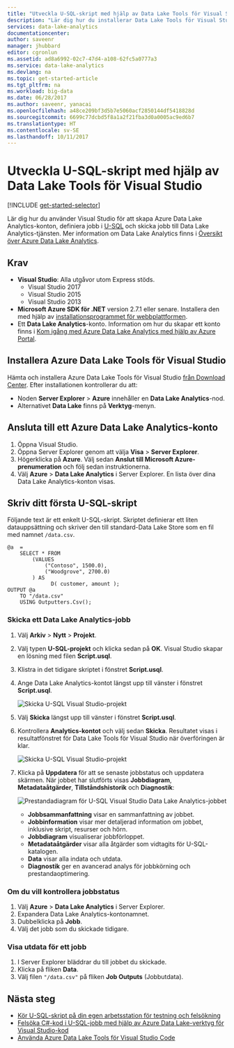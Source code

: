 ```yaml
---
title: "Utveckla U-SQL-skript med hjälp av Data Lake Tools för Visual Studio | Microsoft Docs"
description: "Lär dig hur du installerar Data Lake Tools för Visual Studio och hur du utvecklar och testar U-SQL-skript."
services: data-lake-analytics
documentationcenter: 
author: saveenr
manager: jhubbard
editor: cgronlun
ms.assetid: ad8a6992-02c7-47d4-a108-62fc5a0777a3
ms.service: data-lake-analytics
ms.devlang: na
ms.topic: get-started-article
ms.tgt_pltfrm: na
ms.workload: big-data
ms.date: 06/28/2017
ms.author: saveenr, yanacai
ms.openlocfilehash: a48ce209bf3d5b7e5060acf2850144df5418828d
ms.sourcegitcommit: 6699c77dcbd5f8a1a2f21fba3d0a0005ac9ed6b7
ms.translationtype: HT
ms.contentlocale: sv-SE
ms.lasthandoff: 10/11/2017
---
```

# <a name="develop-u-sql-scripts-by-using-data-lake-tools-for-visual-studio"></a>Utveckla U-SQL-skript med hjälp av Data Lake Tools för Visual Studio
[!INCLUDE [get-started-selector](../../includes/data-lake-analytics-selector-get-started.md)]


Lär dig hur du använder Visual Studio för att skapa Azure Data Lake Analytics-konton, definiera jobb i [U-SQL](data-lake-analytics-u-sql-get-started.md) och skicka jobb till Data Lake Analytics-tjänsten. Mer information om Data Lake Analytics finns i [Översikt över Azure Data Lake Analytics](data-lake-analytics-overview.md).


## <a name="prerequisites"></a>Krav

* **Visual Studio**: Alla utgåvor utom Express stöds.
    * Visual Studio 2017
    * Visual Studio 2015
    * Visual Studio 2013
* **Microsoft Azure SDK för .NET** version 2.7.1 eller senare.  Installera den med hjälp av [installationsprogrammet för webbplattformen](http://www.microsoft.com/web/downloads/platform.aspx).
* Ett **Data Lake Analytics**-konto. Information om hur du skapar ett konto finns i [Kom igång med Azure Data Lake Analytics med hjälp av Azure Portal](data-lake-analytics-get-started-portal.md).

## <a name="install-azure-data-lake-tools-for-visual-studio"></a>Installera Azure Data Lake Tools för Visual Studio 

Hämta och installera Azure Data Lake Tools för Visual Studio [från Download Center](http://aka.ms/adltoolsvs). Efter installationen kontrollerar du att:
* Noden **Server Explorer** > **Azure** innehåller en **Data Lake Analytics**-nod. 
* Alternativet **Data Lake** finns på **Verktyg**-menyn.

## <a name="connect-to-an-azure-data-lake-analytics-account"></a>Ansluta till ett Azure Data Lake Analytics-konto

1. Öppna Visual Studio.
2. Öppna Server Explorer genom att välja **Visa** > **Server Explorer**.
3. Högerklicka på **Azure**. Välj sedan **Anslut till Microsoft Azure-prenumeration** och följ sedan instruktionerna.
4. Välj **Azure** > **Data Lake Analytics** i Server Explorer. En lista över dina Data Lake Analytics-konton visas.


## <a name="write-your-first-u-sql-script"></a>Skriv ditt första U-SQL-skript

Följande text är ett enkelt U-SQL-skript. Skriptet definierar ett liten datauppsättning och skriver den till standard-Data Lake Store som en fil med namnet `/data.csv`.

```
@a  = 
    SELECT * FROM 
        (VALUES
            ("Contoso", 1500.0),
            ("Woodgrove", 2700.0)
        ) AS 
              D( customer, amount );
OUTPUT @a
    TO "/data.csv"
    USING Outputters.Csv();
```

### <a name="submit-a-data-lake-analytics-job"></a>Skicka ett Data Lake Analytics-jobb

1. Välj **Arkiv** > **Nytt** > **Projekt**.

2. Välj typen **U-SQL-projekt** och klicka sedan på **OK**. Visual Studio skapar en lösning med filen **Script.usql**.

3. Klistra in det tidigare skriptet i fönstret **Script.usql**.

4. Ange Data Lake Analytics-kontot längst upp till vänster i fönstret **Script.usql**.

    ![Skicka U-SQL Visual Studio-projekt](./media/data-lake-analytics-data-lake-tools-get-started/data-lake-analytics-data-lake-tools-submit-job.png)

5. Välj **Skicka** längst upp till vänster i fönstret **Script.usql**.
6. Kontrollera **Analytics-kontot** och välj sedan **Skicka**. Resultatet visas i resultatfönstret för Data Lake Tools för Visual Studio när överföringen är klar.

    ![Skicka U-SQL Visual Studio-projekt](./media/data-lake-analytics-data-lake-tools-get-started/data-lake-analytics-data-lake-tools-submit-job-advanced.png)
7. Klicka på **Uppdatera** för att se senaste jobbstatus och uppdatera skärmen. När jobbet har slutförts visas **Jobbdiagram**, **Metadataåtgärder**, **Tillståndshistorik** och **Diagnostik**:

    ![Prestandadiagram för U-SQL Visual Studio Data Lake Analytics-jobbet](./media/data-lake-analytics-data-lake-tools-get-started/data-lake-analytics-data-lake-tools-performance-graph.png)

   * **Jobbsammanfattning** visar en sammanfattning av jobbet.   
   * **Jobbinformation** visar mer detaljerad information om jobbet, inklusive skript, resurser och hörn.
   * **Jobbdiagram** visualiserar jobbförloppet.
   * **Metadataåtgärder** visar alla åtgärder som vidtagits för U-SQL-katalogen.
   * **Data** visar alla indata och utdata.
   * **Diagnostik** ger en avancerad analys för jobbkörning och prestandaoptimering.

### <a name="to-check-job-state"></a>Om du vill kontrollera jobbstatus

1. Välj **Azure** > **Data Lake Analytics** i Server Explorer. 
2. Expandera Data Lake Analytics-kontonamnet.
3. Dubbelklicka på **Jobb**.
4. Välj det jobb som du skickade tidigare.

### <a name="to-see-the-output-of-a-job"></a>Visa utdata för ett jobb

1. I Server Explorer bläddrar du till jobbet du skickade.
2. Klicka på fliken **Data**.
3. Välj filen `"/data.csv"` på fliken **Job Outputs** (Jobbutdata).

## <a name="next-steps"></a>Nästa steg

* [Kör U-SQL-skript på din egen arbetsstation för testning och felsökning](data-lake-analytics-data-lake-tools-local-run.md)
* [Felsöka C#-kod i U-SQL-jobb med hjälp av Azure Data Lake-verktyg för Visual Studio-kod](data-lake-tools-for-vscode-local-run-and-debug.md)
* [Använda Azure Data Lake Tools för Visual Studio Code](data-lake-analytics-data-lake-tools-for-vscode.md)
